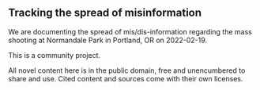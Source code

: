 ## Tracking the spread of misinformation

We are documenting the spread of mis/dis-information regarding the mass shooting at Normandale Park in Portland, OR on 2022-02-19.

This is a community project.

All novel content here is in the public domain, free and unencumbered to share and use. 
Cited content and sources come with their own licenses.
